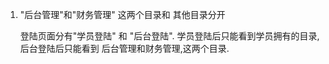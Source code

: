 

1. "后台管理"和"财务管理" 这两个目录和 其他目录分开

    登陆页面分有"学员登陆" 和 "后台登陆".
    学员登陆后只能看到学员拥有的目录, 后台登陆后只能看到 后台管理和财务管理,这两个目录.  